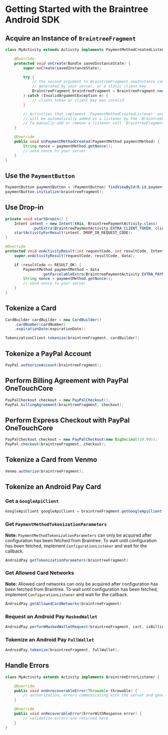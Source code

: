 # Getting Started with the Braintree Android SDK

## Acquire an Instance of `BraintreeFragment`

```java
class MyActivity extends Activity implements PaymentMethodCreatedListener {

    @Override
    protected void onCreate(Bundle savedInstanceState) {
        super.onCreate(savedInstanceState);

        try {
            // the second argument to BraintreeFragment.newInstance can either be a client token
            // generated by your server, or a static client key
            BraintreeFragment braintreeFragment = BraintreeFragment.newInstance(activity, clientToken);
        } catch (InvalidArgumentException e) {
            // client token or client key was invalid
        }

        // Activities that implement `PaymentMethodCreatedListener` and other `BraintreeListener`s
        // will be automatically added as a listener by the `BraintreeFragment`.
        // To manually add or remove a listener call `BraintreeFragment#addListener` or `BraintreeFragment#removeListener`
    }

    @Override
    public void onPaymentMethodCreated(PaymentMethod paymentMethod) {
        String nonce = paymentMethod.getNonce();
        // send nonce to your server
    }
}
```

## Use the `PaymentButton`

```java
PaymentButton paymentButton = (PaymentButton) findViewById(R.id.payment_button);
paymentButton.initialize(braintreeFragment);
```

## Use Drop-in

```java
private void startDropin() {
    Intent intent = new Intent(this, BraintreePaymentActivity.class)
            .putExtra(BraintreePaymentActivity.EXTRA_CLIENT_TOKEN, clientToken);
    startActivityForResult(intent, DROP_IN_REQUEST_CODE);
}

@Override
protected void onActivityResult(int requestCode, int resultCode, Intent data) {
    super.onActivityResult(requestCode, resultCode, data);

    if (resultCode == RESULT_OK) {
        PaymentMethod paymentMethod = data
                .getParcelableExtra(BraintreePaymentActivity.EXTRA_PAYMENT_METHOD);
        String nonce = paymentMethod.getNonce();
        // send nonce to your server
    }
}
```

## Tokenize a Card

```java
CardBuilder cardBuilder = new CardBuilder()
    .cardNumber(cardNumber)
    .expirationDate(expirationDate);

TokenizationClient.tokenize(braintreeFragment, cardBuilder);
```

## Tokenize a PayPal Account

```java
PayPal.authorizeAccount(braintreeFragment);
```

## Perform Billing Agreement with PayPal OneTouchCore
```java
PayPalCheckout checkout = new PayPalCheckout();
PayPal.billingAgreement(braintreeFragment, checkout);
```

## Perform Express Checkout with PayPal OneTouchCore
```java
PayPalCheckout checkout = new PayPalCheckout(new BigDecimal(19.99));
PayPal.checkout(braintreeFragment, checkout);
```

## Tokenize a Card from Venmo

```java
Venmo.authorize(braintreeFragment);
```

## Tokenize an Android Pay Card

### Get a `GoogleApiClient`

```java
GoogleApiClient googleApiClient = braintreeFragment.getGoogleApiClient();
```

### Get `PaymentMethodTokenizationParameters`

**Note:** `PaymentMethodTokenizationParameters` can only be acquired after configuration has been
fetched from Braintree. To wait until configuration has been fetched, implement `ConfigurationListener`
and wait for the callback.

```java
AndroidPay.getTokenizationParameters(braintreeFragment)
```

### Get Allowed Card Networks

**Note:** Allowed card networks can only be acquired after configuration has been
fetched from Braintree. To wait until configuration has been fetched, implement `ConfigurationListener`
and wait for the callback.

```java
AndroidPay.getAllowedCardNetworks(braintreeFragment)
```

### Request an Android Pay `MaskedWallet`

```java
AndroidPay.performMaskedWalletRequest(braintreeFragment, cart, isBillingAgreement, shippingAddressRequired, phoneNumberRequired, requestCode);
```

### Tokenize an Android Pay `FullWallet`

```java
AndroidPay.tokenize(braintreeFragment, fullWallet);
```

## Handle Errors

```java
class MyActivity extends Activity implements BraintreeErrorListener {

    @Override
    public void onUnrecoverableError(Throwable throwable) {
        // authorization, errors communicating with the server and general errors are returned here
    }

    @Override
    public void onRecoverableError(ErrorWithResponse error) {
        // validation errors are returned here
    }
}
```
